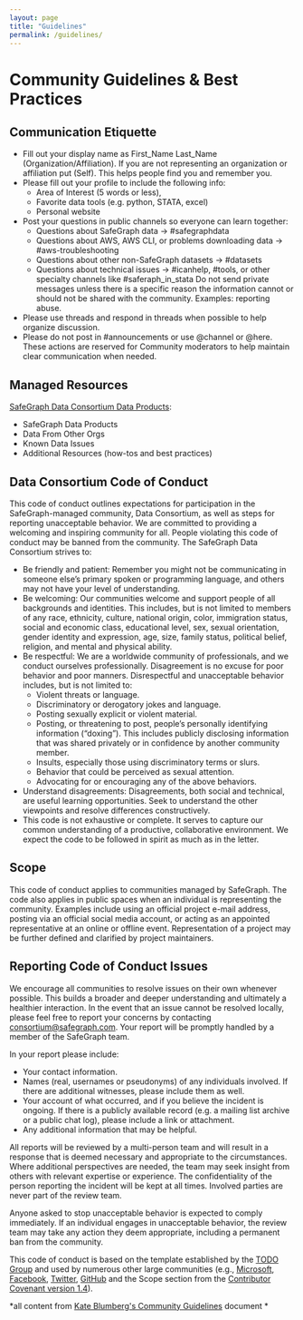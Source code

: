 ```yaml
---
layout: page
title: "Guidelines"
permalink: /guidelines/
---
```

# Community Guidelines & Best Practices #

## Communication Etiquette ##
- Fill out your display name as First_Name Last_Name (Organization/Affiliation). If you are not representing an organization or affiliation put (Self). This helps people find you and remember you.
- Please fill out your profile to include the following info: 
  - Area of Interest (5 words or less), 
  - Favorite data tools (e.g. python, STATA, excel)
  - Personal website
- Post your questions in public channels so everyone can learn together: 
  - Questions about SafeGraph data → #safegraphdata
  - Questions about AWS, AWS CLI, or problems downloading data → #aws-troubleshooting
  - Questions about other non-SafeGraph datasets → #datasets
  - Questions about technical issues → #icanhelp, #tools, or other specialty channels like #saferaph_in_stata
Do not send private messages unless there is a specific reason the information cannot or should not be shared with the community. Examples: reporting abuse. 
- Please use threads and respond in threads when possible to help organize discussion. 
- Please do not post in #announcements or use @channel or @here. These actions are reserved for Community moderators to help maintain clear communication when needed. 

## Managed Resources ## 
[SafeGraph Data Consortium Data Products](https://docs.google.com/spreadsheets/d/1UNWvPzkUTTlXBZ6M6iGhM_7sr8h-MxsZdE7iOszkAmk/edit#gid=0):
- SafeGraph Data Products
- Data From Other Orgs
- Known Data Issues
- Additional Resources (how-tos and best practices)

## Data Consortium Code of Conduct ##
This code of conduct outlines expectations for participation in the SafeGraph-managed community, Data Consortium, as well as steps for reporting unacceptable behavior. We are committed to providing a welcoming and inspiring community for all. People violating this code of conduct may be banned from the community.
The SafeGraph Data Consortium strives to:
- Be friendly and patient: Remember you might not be communicating in someone else’s primary spoken or programming language, and others may not have your level of understanding.
- Be welcoming: Our communities welcome and support people of all backgrounds and identities. This includes, but is not limited to members of any race, ethnicity, culture, national origin, color, immigration status, social and economic class, educational level, sex, sexual orientation, gender identity and expression, age, size, family status, political belief, religion, and mental and physical ability.
- Be respectful: We are a worldwide community of professionals, and we conduct ourselves professionally. Disagreement is no excuse for poor behavior and poor manners. Disrespectful and unacceptable behavior includes, but is not limited to:
  - Violent threats or language.
  - Discriminatory or derogatory jokes and language.
  - Posting sexually explicit or violent material.
  - Posting, or threatening to post, people’s personally identifying information (“doxing”). This includes publicly disclosing information that was shared privately or in confidence by another community member.
  - Insults, especially those using discriminatory terms or slurs.
  - Behavior that could be perceived as sexual attention.
  - Advocating for or encouraging any of the above behaviors.
- Understand disagreements: Disagreements, both social and technical, are useful learning opportunities. Seek to understand the other viewpoints and resolve differences constructively.
- This code is not exhaustive or complete. It serves to capture our common understanding of a productive, collaborative environment. We expect the code to be followed in spirit as much as in the letter.

## Scope ##
This code of conduct applies to communities managed by SafeGraph. 
The code also applies in public spaces when an individual is representing the community. 
Examples include using an official project e-mail address, posting via an official social media account, 
or acting as an appointed representative at an online or offline event. Representation of a project may be further defined and clarified by project maintainers.

## Reporting Code of Conduct Issues ##
We encourage all communities to resolve issues on their own whenever possible. 
This builds a broader and deeper understanding and ultimately a healthier interaction. 
In the event that an issue cannot be resolved locally, please feel free to report 
your concerns by contacting consortium@safegraph.com. Your report will be promptly handled 
by a member of the SafeGraph team.

In your report please include:  
- Your contact information.
- Names (real, usernames or pseudonyms) of any individuals involved. If there are additional witnesses, please include them as well.
- Your account of what occurred, and if you believe the incident is ongoing. If there is a publicly available record (e.g. a mailing list archive or a public chat log), please include a link or attachment.
- Any additional information that may be helpful.

All reports will be reviewed by a multi-person team and will result in a response that is deemed necessary and appropriate to the circumstances. Where additional perspectives are needed, the team may seek insight from others with relevant expertise or experience. 
The confidentiality of the person reporting the incident will be kept at all times. Involved parties are never part of the review team.  

Anyone asked to stop unacceptable behavior is expected to comply immediately. If an individual engages in unacceptable behavior, the review team may take any action they deem appropriate, including a permanent ban from the community.  

This code of conduct is based on the template established by the [TODO Group](http://todogroup.org/) and used by numerous other large communities (e.g., [Microsoft](https://opensource.microsoft.com/codeofconduct/), [Facebook](https://code.facebook.com/pages/876921332402685/open-source-code-of-conduct), 
[Twitter](), [GitHub]() and the Scope section from the [Contributor Covenant version 1.4](http://contributor-covenant.org/version/1/4/)).

*all content from [Kate Blumberg's Community Guidelines](https://docs.google.com/document/d/1QLDFIGJA2mmneNvTxNuLa-RuEUafkntpwqLju9M5s50/edit#) document *
